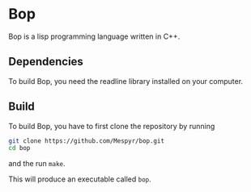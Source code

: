# Bop

Bop is a lisp programming language written in C++.

## Dependencies

To build Bop, you need the readline library installed on your computer.

## Build

To build Bop, you have to first clone the repository by running
```bash
git clone https://github.com/Mespyr/bop.git
cd bop
```

and the run `make`.

This will produce an executable called `bop`.